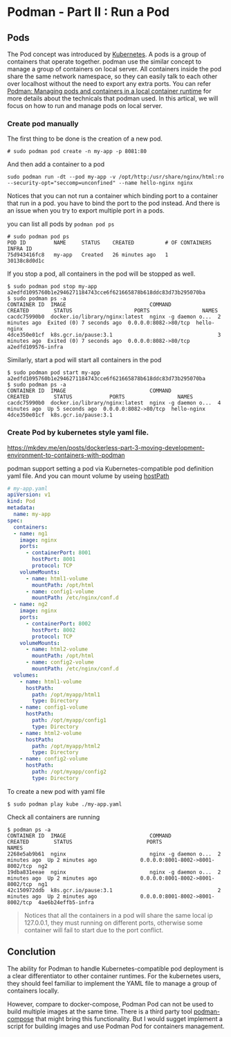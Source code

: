 Podman - Part II :  Run a Pod 
==============================

Pods
-----

The Pod concept was introduced by [Kubernetes](https://kubernetes.io/docs/concepts/workloads/pods/pod/). A pods is a group of containers that operate together. podman use the similar concept to manage a group of containers on local server. All containers inside the pod share the same network namespace, so they can easily talk to each other over localhost without the need to export any extra ports. You can refer [Podman: Managing pods and containers in a local container runtime](https://developers.redhat.com/blog/2019/01/15/podman-managing-containers-pods/) for more details about the technicals that podman used. In this artical, we will focus on how to run and manage pods on local server.

### Create pod manually

The first thing to be done is the creation of a new pod.
```
# sudo podman pod create -n my-app -p 8081:80
```

And then add a container to a pod
```
sudo podman run -dt --pod my-app -v /opt/http:/usr/share/nginx/html:ro --security-opt="seccomp=unconfined" --name hello-nginx nginx
```

Notices that you can not run a container which binding port to a container that run in a pod.
you have to bind the port to the pod instead. And there is an issue when you try to export multiple port in a pods.

you can list all pods by `podman pod ps`
```
# sudo podman pod ps
POD ID         NAME     STATUS    CREATED          # OF CONTAINERS   INFRA ID
75d943416fc8   my-app   Created   26 minutes ago   1                 30138c8d0d1c
```

If you stop a pod, all containers in the pod will be stopped as well.
```
$ sudo podman pod stop my-app
a2edfd1095760b1e2946271184743cce6f621665878b618ddc83d73b295070ba
$ sudo podman ps -a
CONTAINER ID  IMAGE                           COMMAND               CREATED        STATUS                    PORTS                 NAMES
cacdc75990b0  docker.io/library/nginx:latest  nginx -g daemon o...  2 minutes ago  Exited (0) 7 seconds ago  0.0.0.0:8082->80/tcp  hello-nginx
4dce350e01cf  k8s.gcr.io/pause:3.1                                  3 minutes ago  Exited (0) 7 seconds ago  0.0.0.0:8082->80/tcp  a2edfd109576-infra
```

Similarly, start a pod will start all containers in the pod
```
$ sudo podman pod start my-app
a2edfd1095760b1e2946271184743cce6f621665878b618ddc83d73b295070ba
$ sudo podman ps -a
CONTAINER ID  IMAGE                           COMMAND               CREATED        STATUS            PORTS                 NAMES
cacdc75990b0  docker.io/library/nginx:latest  nginx -g daemon o...  4 minutes ago  Up 5 seconds ago  0.0.0.0:8082->80/tcp  hello-nginx
4dce350e01cf  k8s.gcr.io/pause:3.1
```


### Create Pod by kubernetes style yaml file.

https://mkdev.me/en/posts/dockerless-part-3-moving-development-environment-to-containers-with-podman

podman support setting a pod via Kubernetes-compatible pod definition yaml file.
And you can mount volume by useing [hostPath](https://kubernetes.io/docs/concepts/storage/volumes/#hostpath)


```yaml
# my-app.yaml
apiVersion: v1
kind: Pod
metadata:
  name: my-app
spec:
  containers:
  - name: ng1
    image: nginx
    ports:
      - containerPort: 8001
        hostPort: 8001
        protocol: TCP
    volumeMounts:
      - name: html1-volume
        mountPath: /opt/html
      - name: config1-volume
        mountPath: /etc/nginx/conf.d
  - name: ng2
    image: nginx
    ports:
      - containerPort: 8002
        hostPort: 8002
        protocol: TCP
    volumeMounts:
      - name: html2-volume
        mountPath: /opt/html
      - name: config2-volume
        mountPath: /etc/nginx/conf.d
  volumes:
    - name: html1-volume
      hostPath:
        path: /opt/myapp/html1
        type: Directory
    - name: config1-volume
      hostPath:
        path: /opt/myapp/config1
        type: Directory
    - name: html2-volume
      hostPath:
        path: /opt/myapp/html2
        type: Directory
    - name: config2-volume
      hostPath:
        path: /opt/myapp/config2
        type: Directory
```

To create a new pod with yaml file
```
$ sudo podman play kube ./my-app.yaml
```


Check all containers are running
```
$ podman ps -a
CONTAINER ID  IMAGE                           COMMAND               CREATED        STATUS                        PORTS                             NAMES
2268e5ab9b61  nginx                           nginx -g daemon o...  2 minutes ago  Up 2 minutes ago              0.0.0.0:8001-8002->8001-8002/tcp  ng2
19dba831eeae  nginx                           nginx -g daemon o...  2 minutes ago  Up 2 minutes ago              0.0.0.0:8001-8002->8001-8002/tcp  ng1
42c150972ddb  k8s.gcr.io/pause:3.1                                  2 minutes ago  Up 2 minutes ago              0.0.0.0:8001-8002->8001-8002/tcp  4ae6b24effb5-infra
```

> Notices that all the containers in a pod will share the same local ip 127.0.0.1, they must running on different ports, otherwise some container will fail to start due to the port conflict.


Conclution
-----------

The ability for Podman to handle Kubernetes-compatible pod deployment is a clear differentiator to other container runtimes. For the kubernetes users, they should feel familiar to implement the YAML file to manage a group of containers locally.

However, compare to docker-compose, Podman Pod can not be used to build multiple images at the same time. There is a third party tool [podman-compose](https://github.com/muayyad-alsadi/podman-compose) that might bring this functionality. But I would sugget implement a script for building images and use Podman Pod for containers management.
